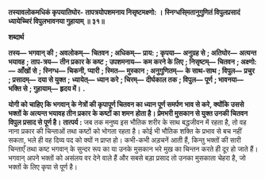 **तस्यावलोकमधिकं कृपयातिघोर-** **तापत्रयोपशमनाय निसृष्टमक्ष्णो: ।** **स्निग्धसि्मतानुगुणितं विपुलप्रसादं** **ध्यायेच्चिरं विपुलभावनया गुहायाम् ॥ ३१॥** 

**शब्दार्थ** 

**तस्य—** **भगवान् की** **; अवलोकम्—** **चितवन** **; अधिकम्—** **प्राय:** **; कृपया—** **अनुग्रह से** **; अतिघोर—** **अत्यन्त भयावह** **;** **ताप-त्रय—** **तीन प्रकार के कष्ट** **; उपशमनाय—** **कम करने के लिए** **; निसृष्टम्—** **चितवन** **; अक्ष्णो:—** **आँखों से** **;** **स्निग्ध—** **चिकनी, प्यारी** **; स्मित—** **मुस्कान** **; अनुगुणितम्—** **के साथ-साथ** **; विपुल—** **प्रचुर** **; प्रसादम्—** **दया से युक्त** **;** **ध्यायेत्—** **ध्यान करे** **; चिरम्—** **दीर्घकाल तक** **; विपुल—** **पूर्ण** **; भावनया—** **भक्ति से** **; गुहायाम्—** **हृदय में।** **.** 

**योगी को चाहिए कि भगवान् के नेत्रों की कृपापूर्ण चितवन का ध्यान पूर्ण समर्पण** **भाव से करे, क्योंकि उससे भक्तों के अत्यन्त भयावह तीन प्रकार के कष्टों का शमन** **होता है। प्रेमभरी मुसकान से युक्त उनकी चितवन विपुल प्रसाद से पूर्ण है।** **तात्पर्य :** जब तक मनुष्य इस भौतिक शरीर के साथ बद्धजीवन में रहता है, तो वह नाना प्रकार की चिन्ताओं तथा कष्टों को भोगता रहता है। कोई भी भौतिक शक्ति के प्रभाव से बच नहीं सकता, भले ही वह दिव्य पद को क्यों न प्राप्त हो। कभी-कभी अड़चनें आती हैं, किन्तु भक्तों की सारी चिन्ताएँ तथा कष्ट भगवान् के सुन्दर रूप का या उनके मुसकान भरे मुख का चिन्तन करते ही दूर हो जाते हैं। भगवान् अपने भक्तों को असंलय वर देने वाले हैं और सबसे बड़ा प्रसाद तो उनका मुसकाता चेहरा है, जो भक्तों के लिए कृपा से पूर्ण है।  